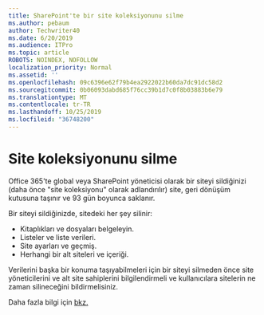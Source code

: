 ```yaml
---
title: SharePoint'te bir site koleksiyonunu silme
ms.author: pebaum
author: Techwriter40
ms.date: 6/20/2019
ms.audience: ITPro
ms.topic: article
ROBOTS: NOINDEX, NOFOLLOW
localization_priority: Normal
ms.assetid: ''
ms.openlocfilehash: 09c6396e62f79b4ea2922022b60da7dc91dc58d2
ms.sourcegitcommit: 0b06093dabd685f76cc39b1d7c0f8b03883b6e79
ms.translationtype: MT
ms.contentlocale: tr-TR
ms.lasthandoff: 10/25/2019
ms.locfileid: "36748200"
---
```

# <a name="delete-a-site-collection"></a>Site koleksiyonunu silme

Office 365'te global veya SharePoint yöneticisi olarak bir siteyi sildiğinizi (daha önce "site koleksiyonu" olarak adlandırılır) site, geri dönüşüm kutusuna taşınır ve 93 gün boyunca saklanır. 

Bir siteyi sildiğinizde, sitedeki her şey silinir:

- Kitaplıkları ve dosyaları belgeleyin.
- Listeler ve liste verileri.
- Site ayarları ve geçmiş.
- Herhangi bir alt siteleri ve içeriği.

Verilerini başka bir konuma taşıyabilmeleri için bir siteyi silmeden önce site yöneticilerini ve alt site sahiplerini bilgilendirmeli ve kullanıcılara sitelerin ne zaman silineceğini bildirmelisiniz. 

Daha fazla bilgi için [bkz.](https://docs.microsoft.com/sharepoint/delete-site-collection) 